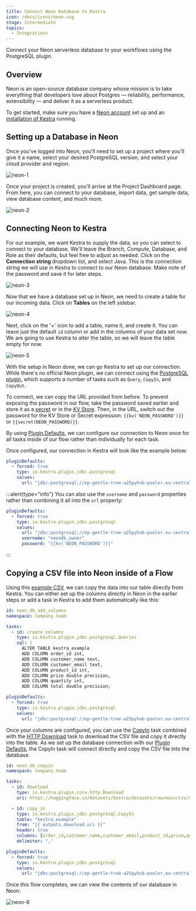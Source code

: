 ```yaml
---
title: Connect Neon Database to Kestra
icon: /docs/icons/neon.svg
stage: Intermediate
topics:
  - Integrations
---
```


Connect your Neon serverless database to your workflows using the PostgreSQL plugin.

## Overview

Neon is an open-source database company whose mission is to take everything that developers love about Postgres — reliability, performance, extensibility — and deliver it as a serverless product.

To get started, make sure you have a [Neon account](https://neon.tech/home) set up and an [installation of Kestra](../02.installation/index.md) running.

## Setting up a Database in Neon

Once you've logged into Neon, you'll need to set up a project where you'll give it a name, select your desired PostgreSQL version, and select your cloud provider and region.

![neon-1](/docs/how-to-guides/neon-db/neon-1.png)

Once your project is created, you'll arrive at the Project Dashboard page. From here, you can connect to your database, import data, get sample data, view database content, and much more.

![neon-2](/docs/how-to-guides/neon-db/neon-2.png)

## Connecting Neon to Kestra

For our example, we want Kestra to supply the data, so you can select to connect to your database. We'll leave the Branch, Compute, Database, and Role as their defaults, but feel free to adjust as needed. Click on the **Connection string** dropdown list, and select Java. This is the connection string we will use in Kestra to connect to our Neon database. Make note of the password and save it for later steps.

![neon-3](/docs/how-to-guides/neon-db/neon-3.png)

Now that we have a database set up in Neon, we need to create a table for our incoming data. Click on **Tables** on the left sidebar.

![neon-4](/docs/how-to-guides/neon-db/neon-4.png)

Next, click on the '+' icon to add a table, name it, and create it. You can leave just the default `id` column or add in the columns of your data set now. We are going to use Kestra to alter the table, so we will leave the table empty for now.

![neon-5](/docs/how-to-guides/neon-db/neon-5.png)


With the setup in Neon done, we can go Kestra to set up our connection. While there's no official Neon plugin, we can connect using the [PostgreSQL plugin](/plugins/plugin-jdbc-postgres), which supports a number of tasks such as `Query`, `CopyIn`, and `CopyOut`.

To connect, we can copy the URL provided from before. To prevent exposing the password in our flow, take the password saved earlier and store it as a [secret](../05.concepts/04.secret.md) or in the [KV Store](../05.concepts/05.kv-store.md). Then, in the URL, switch out the password for the KV Store or Secret expression: `{{kv('NEON_PASSWORD')}}` or `{{secret(NEON_PASSWORD)}}`.

By using [Plugin Defaults](../04.workflow-components/09.plugin-defaults.md), we can configure our connection to Neon once for all tasks inside of our flow rather than individually for each task.

Once configured, our connection in Kestra will look like the example below:

```yaml
pluginDefaults:
  - forced: true
    type: io.kestra.plugin.jdbc.postgresql
    values:
      url: "jdbc:postgresql://ep-gentle-tree-a25pyhxb-pooler.eu-central-1.aws.neon.tech/neondb?user=neondb_owner&password={{kv('NEON_PASSWORD')}}&sslmode=require"

```

:::alert{type="info"}
You can also use the `username` and `password` properties rather than combining it all into the `url` property:

```yaml
pluginDefaults:
  - forced: true
    type: io.kestra.plugin.jdbc.postgresql
    values:
      url: "jdbc:postgresql://ep-gentle-tree-a25pyhxb-pooler.eu-central-1.aws.neon.tech/neondb"
      username: "neondb_owner"
      password: "{{kv('NEON_PASSWORD')}}"
```

:::

## Copying a CSV file into Neon inside of a Flow

Using this [example CSV](https://huggingface.co/datasets/kestra/datasets/raw/main/csv/orders.csv), we can copy the data into our table directly from Kestra. You can either set up the columns directly in Neon in the earlier steps or add a task in Kestra to add them automatically like this:

```yaml
id: neon_db_add_columns
namespace: company.team

tasks:
  - id: create_columns
    type: io.kestra.plugin.jdbc.postgresql.Queries
    sql: |
      ALTER TABLE kestra_example
      ADD COLUMN order_id int,
      ADD COLUMN customer_name text,
      ADD COLUMN customer_email text,
      ADD COLUMN product_id int,
      ADD COLUMN price double precision,
      ADD COLUMN quantity int,
      ADD COLUMN total double precision;

pluginDefaults:
  - forced: true
    type: io.kestra.plugin.jdbc.postgresql
    values:
      url: "jdbc:postgresql://ep-gentle-tree-a25pyhxb-pooler.eu-central-1.aws.neon.tech/neondb?user=neondb_owner&password={{kv('NEON_PASSWORD')}}&sslmode=require"
```

Once your columns are configured, you can use the [CopyIn](/plugins/plugin-jdbc-postgres/io.kestra.plugin.jdbc.postgresql.copyin) task combined with the [HTTP Download](/plugins/core/http/io.kestra.plugin.core.http.download) task to download the CSV file and copy it directly into the table. As we set up the database connection with our [Plugin Defaults](#connecting-supabase-to-kestra), the CopyIn task will connect directly and copy the CSV file into the database.

```yaml
id: neon_db_copyin
namespace: company.team

tasks:
  - id: download
    type: io.kestra.plugin.core.http.Download
    uri: https://huggingface.co/datasets/kestra/datasets/raw/main/csv/orders.csv

  - id: copy_in
    type: io.kestra.plugin.jdbc.postgresql.CopyIn
    table: "kestra_example"
    from: "{{ outputs.download.uri }}"
    header: true
    columns: [order_id,customer_name,customer_email,product_id,price,quantity,total]
    delimiter: ","

pluginDefaults:
  - forced: true
    type: io.kestra.plugin.jdbc.postgresql
    values:
      url: "jdbc:postgresql://ep-gentle-tree-a25pyhxb-pooler.eu-central-1.aws.neon.tech/neondb?user=neondb_owner&password={{kv('NEON_PASSWORD')}}&sslmode=require"
```

Once this flow completes, we can view the contents of our database in Neon:

![neon-6](/docs/how-to-guides/neon-db/neon-6.png)
